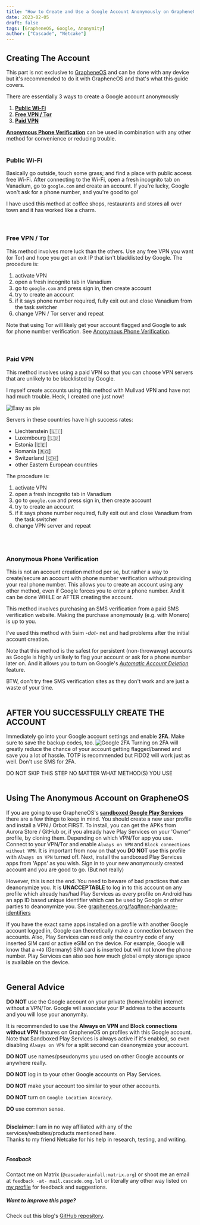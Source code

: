 ```yaml
---
title: "How to Create and Use a Google Account Anonymously on GrapheneOS"
date: 2023-02-05
draft: false
tags: [GrapheneOS, Google, Anonymity]
author: ["Cascade", "Netcake"]
---
```



## Creating The Account
This part is not exclusive to [GrapheneOS](https://grapheneos.org) and can be done with any device but it's recommended to do it with GrapheneOS and that's what this guide covers.


There are essentially 3 ways to create a Google account anonymously
1. [**Public Wi-Fi**](#public-wi-fi)
2. [**Free VPN / Tor**](#free-vpn--tor)
3. [**Paid VPN**](#paid-vpn)

[**Anonymous Phone Verification**](#anonymous-phone-verification) can be used in combination with any other method for convenience or reducing trouble.
<br>
<br>

### Public Wi-Fi
Basically go outside, touch some grass; and find a place with public access free Wi-Fi. After connecting to the Wi-Fi, open a fresh incognito tab on Vanadium, go to `google.com` and create an account.
If you're lucky, Google won't ask for a phone number, and you're good to go!

I have used this method at coffee shops, restaurants and stores all over town and it has worked like a charm.  
<br>
<br>

### Free VPN / Tor
This method involves more luck than the others. Use any free VPN you want (or Tor) and hope you get an exit IP that isn't blacklisted by Google.
The procedure is:
1. activate VPN
2. open a fresh incognito tab in Vanadium
3. go to `google.com` and press sign in, then create account
4. try to create an account
5. if it says phone number required, fully exit out and close Vanadium from the task switcher
6. change VPN / Tor server and repeat

Note that using Tor will likely get your account flagged and Google to ask for phone number verification. See [Anonymous Phone Verification](#anonymous-phone-verification).  
<br>
<br>

### Paid VPN
This method involves using a paid VPN so that you can choose VPN servers that are unlikely to be blacklisted by Google. 

I myself create accounts using this method with Mullvad VPN and have not had much trouble. Heck, I created one just now!

![Easy as pie](/img/wellthatwaseasygoogle.png)

Servers in these countries have high success rates:
- Liechtenstein [🇱🇮]
- Luxembourg [🇱🇺]
- Estonia [🇪🇪]
- Romania [🇷🇴]
- Switzerland [🇨🇭]
- other Eastern European countries

The procedure is:
1. activate VPN
2. open a fresh incognito tab in Vanadium
3. go to `google.com` and press sign in, then create account
4. try to create an account
5. if it says phone number required, fully exit out and close Vanadium from the task switcher
6. change VPN server and repeat
<br>
<br>

### Anonymous Phone Verification
This is not an account creation method per se, but rather a way to create/secure an account with phone number verification without providing your real phone number. This allows you to create an account using any other method, even if Google forces you to enter a phone number. And it can be done WHILE or AFTER creating the account.

This method involves purchasing an SMS verification from a paid SMS verification website. Making the purchase anonymously (e.g. with Monero) is up to you. 

I've used this method with 5sim *-dot-* net and had problems after the initial account creation.

Note that this method is the safest for persistent (non-throwaway) accounts as Google is highly unlikely to flag your account or ask for a phone number later on. And it allows you to turn on Google's [*Automatic Account Deletion*](https://support.google.com/accounts/answer/3036546?hl=en) feature.

BTW, don't try free SMS verification sites as they don't work and are just a waste of your time.
<br>
<br>

## AFTER YOU SUCCESSFULLY CREATE THE ACCOUNT
Immediately go into your Google account settings and enable **2FA**. Make sure to save the backup codes, too. 
![Google 2FA](/img/google2fa.png)
Turning on 2FA will greatly reduce the chance of your account getting flagged/banned and save you a lot of hassle. TOTP is recommended but FIDO2 will work just as well. Don't use SMS for 2FA. 

DO NOT SKIP THIS STEP NO MATTER WHAT METHOD(S) YOU USE
<br>
<br>

## Using The Anonymous Account on GrapheneOS
If you are going to use GrapheneOS's [**sandboxed Google Play Services**](https://grapheneos.org/usage#sandboxed-google-play) there are a few things to keep in mind. You should create a new user profile and install a VPN / Orbot FIRST. To install, you can get the APKs from Aurora Store / GitHub or, if you already have Play Services on your 'Owner' profile, by cloning them. Depending on which VPN/Tor app you use.
Connect to your VPN/Tor and enable `Always on VPN` and `Block connections without VPN`. It is important from now on that you **DO NOT** use this profile with `Always on VPN` turned off.
Next, install the sandboxed Play Services apps from <span title="GrapheneOS app repository client">'Apps'</span> as you wish. Sign in to your new anonymously created account and you are good to go. (But not really)

However, this is not the end. You need to beware of bad practices that can deanonymize you.
It is **UNACCEPTABLE** to log in to this account on any profile which already has/had Play Services as every profile on Android has an app ID based unique identifier which can be used by Google or other parties to deanonymize you. See [grapheneos.org/faq#non-hardware-identifiers](https://grapheneos.org/faq#non-hardware-identifiers)

If you have the exact same apps installed on a profile with another Google account logged in, Google can theoretically make a connection between the accounts.
Also, Play Services can read only the country code of any inserted SIM card or active eSIM on the device. For example, Google will know that a `+49` (Germany) SIM card is inserted but will not know the phone number.
Play Services can also see how much global empty storage space is available on the device.
<br>
<br>

## General Advice
**DO NOT** use the Google account on your private (home/mobile) internet without a VPN/Tor. Google will associate your IP address to the accounts and you will lose your anonymity.

It is recommended to use the **Always on VPN** and **Block connections without VPN** features on GrapheneOS on profiles with this Google account. Note that Sandboxed Play Services is always active if it's enabled, so even disabling `Always on VPN` for a split second can deanonymize your account.

**DO NOT** use names/pseudonyms you used on other Google accounts or anywhere really.

**DO NOT** log in to your other Google accounts on Play Services.

**DO NOT** make your account too similar to your other accounts.

**DO NOT** turn on `Google Location Accuracy`.

**DO** use common sense.
<br>
<br>

**Disclaimer**: I am in no way affiliated with any of the services/websites/products mentioned here.
<br>
Thanks to my friend Netcake for his help in research, testing, and writing.  
<br>



##### Feedback
Contact me on Matrix (`@cascaderainfall:matrix.org`) or shoot me an email at `feedback -at- mail.cascade.omg.lol` or literally any other way listed on [my profile](https://cascade.profile.lol) for feedback and suggestions.
##### Want to improve this page?
Check out this blog's [GitHub repository](https://github.com/cascaderainfall/cascaderainfall.github.io/).
